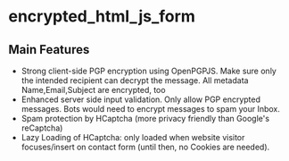 # encrypted_html_js_form

## Main Features
- Strong client-side PGP encryption using OpenPGPJS. Make sure only the intended recipient can decrypt the message. All metadata Name,Email,Subject are encrypted, too
- Enhanced server side input validation. Only allow PGP encrypted messages. Bots would need to encrypt messages to spam your Inbox.
- Spam protection by HCaptcha (more privacy friendly than Google's reCaptcha)
- Lazy Loading of HCaptcha: only loaded when website visitor focuses/insert on contact form (until then, no Cookies are needed).
